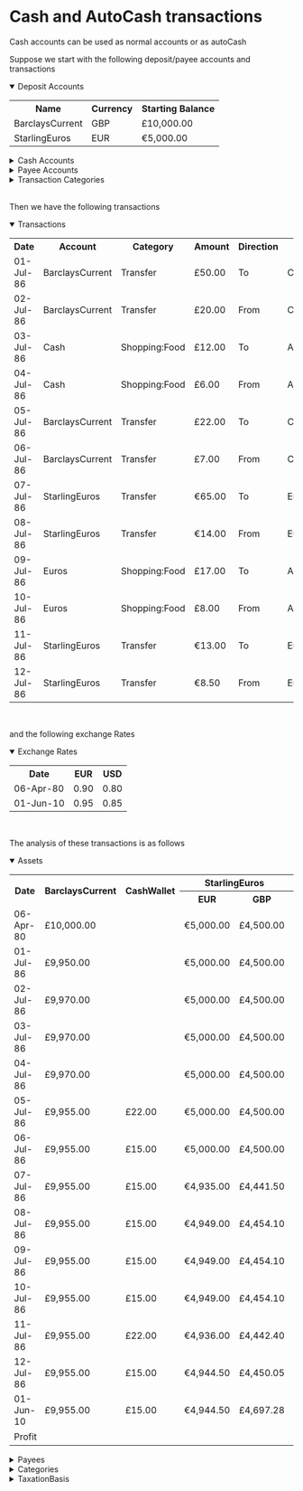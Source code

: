 # Cash and AutoCash transactions

Cash accounts can be used as normal accounts or as autoCash

Suppose we start with the following deposit/payee accounts and transactions

<details open="true" name="accounts">
<summary>Deposit Accounts</summary>
<table class="defTable">
<tr><th class="defHdr">Name</th><th class="defHdr">Currency</th><th class="defHdr">Starting Balance</th></tr>
<tr><td>BarclaysCurrent</td><td>GBP</td><td>£10,000.00</td></tr>
<tr><td>StarlingEuros</td><td>EUR</td><td>€5,000.00</td></tr>
</table>
</details>
<details name="Accounts">
<summary>Cash Accounts</summary>
<table class="defTable">
<tr><th class="defHdr">Name</th><th class="defHdr">Currency</th><th class="defHdr">AutoPayee</th><th class="defHdr">autoExpense</th></tr>
<tr><td>Cash</td><td>GBP</td><td>CashExpense</td><td>Expenses:Cash</td></tr>
<tr><td>Euros</td><td>EUR</td><td>CashExpense</td><td>Expenses:Cash</td></tr>
<tr><td>CashWallet</td><td>GBP</td><td/><td/></tr>
<tr><td>EuroWallet</td><td>EUR</td><td/><td/></tr>
</table>
</details>
<details name="accounts">
<summary>Payee Accounts</summary>
<table class="defTable">
<tr><th class="defHdr">Name</th><th class="defHdr">Type</th></tr>
<tr><td>ASDA</td><td>Payee</td></tr>
<tr><td>CashExpense</td><td>Payee</td></tr>
<tr><td>Market</td><td>Market</td></tr>
</table>
</details>
<details name="accounts">
<summary>Transaction Categories</summary>
<table class="defTable">
<tr><th class="defHdr">Name</th><th class="defHdr">Type</th></tr>
<tr><td>Market:CurrencyFluctuation</td><td>CurrencyFluctuation</td></tr>
<tr><td>Shopping:Food</td><td>Expense</td></tr>
<tr><td>Expenses:Cash</td><td>Expense</td></tr>
</table>
</details><br>

Then we have the following transactions

<details open="true">
<summary>Transactions</summary>
<table class="defTable">
<tr><th class="defHdr">Date</th><th class="defHdr">Account</th><th class="defHdr">Category</th><th class="defHdr">Amount</th>
<th class="defHdr">Direction</th><th class="defHdr">Partner</th></tr>
<tr><td>01-Jul-86</td><td>BarclaysCurrent</td><td>Transfer</td><td>£50.00</td><td>To</td><td>Cash</td></tr>
<tr><td>02-Jul-86</td><td>BarclaysCurrent</td><td>Transfer</td><td>£20.00</td><td>From</td><td>Cash</td></tr>
<tr><td>03-Jul-86</td><td>Cash</td><td>Shopping:Food</td><td>£12.00</td><td>To</td><td>ASDA</td></tr>
<tr><td>04-Jul-86</td><td>Cash</td><td>Shopping:Food</td><td>£6.00</td><td>From</td><td>ASDA</td></tr>
<tr><td>05-Jul-86</td><td>BarclaysCurrent</td><td>Transfer</td><td>£22.00</td><td>To</td><td>CashWallet</td></tr>
<tr><td>06-Jul-86</td><td>BarclaysCurrent</td><td>Transfer</td><td>£7.00</td><td>From</td><td>CashWallet</td></tr>
<tr><td>07-Jul-86</td><td>StarlingEuros</td><td>Transfer</td><td>€65.00</td><td>To</td><td>Euros</td></tr>
<tr><td>08-Jul-86</td><td>StarlingEuros</td><td>Transfer</td><td>€14.00</td><td>From</td><td>Euros</td></tr>
<tr><td>09-Jul-86</td><td>Euros</td><td>Shopping:Food</td><td>£17.00</td><td>To</td><td>ASDA</td></tr>
<tr><td>10-Jul-86</td><td>Euros</td><td>Shopping:Food</td><td>£8.00</td><td>From</td><td>ASDA</td></tr>
<tr><td>11-Jul-86</td><td>StarlingEuros</td><td>Transfer</td><td>€13.00</td><td>To</td><td>EuroWallet</td></tr>
<tr><td>12-Jul-86</td><td>StarlingEuros</td><td>Transfer</td><td>€8.50</td><td>From</td><td>EuroWallet</td></tr>
</table>
</details>
<br>

and the following exchange Rates

<details open="true">
<summary>Exchange Rates</summary>
<table class="defTable">
<tr><th class="defHdr">Date</th><th class="defHdr">EUR</th><th class="defHdr">USD</th></tr>
<tr><td>06-Apr-80</td><td>0.90</td><td>0.80</td></tr>
<tr><td>01-Jun-10</td><td>0.95</td><td>0.85</td></tr>
</table>
</details>
<br>

The analysis of these transactions is as follows

<details open="true" name="analysis">
<summary>Assets</summary>
<table class="defTable">
<tr><th class="defHdr" rowspan="2">Date</th><th class="defHdr" rowspan="2">BarclaysCurrent</th><th class="defHdr" rowspan="2">CashWallet</th>
<th class="defHdr" colspan="2">StarlingEuros</th><th class="defHdr" colspan="2">EuroWallet</th><th class="defHdr" rowspan="2">Total</th></tr>
<tr><th class="defHdr">EUR</th><th class="defHdr">GBP</th><th class="defHdr">EUR</th><th class="defHdr">GBP</th></tr>
<tr><td>06-Apr-80</td><td>£10,000.00</td><td/><td>€5,000.00</td><td>£4,500.00</td><td/><td/><td>£14,500.00</td></tr>
<tr><td>01-Jul-86</td><td>£9,950.00</td><td/><td>€5,000.00</td><td>£4,500.00</td><td/><td/><td>£14,450.00</td></tr>
<tr><td>02-Jul-86</td><td>£9,970.00</td><td/><td>€5,000.00</td><td>£4,500.00</td><td/><td/><td>£14,470.00</td></tr>
<tr><td>03-Jul-86</td><td>£9,970.00</td><td/><td>€5,000.00</td><td>£4,500.00</td><td/><td/><td>£14,470.00</td></tr>
<tr><td>04-Jul-86</td><td>£9,970.00</td><td/><td>€5,000.00</td><td>£4,500.00</td><td/><td/><td>£14,470.00</td></tr>
<tr><td>05-Jul-86</td><td>£9,955.00</td><td>£22.00</td><td>€5,000.00</td><td>£4,500.00</td><td/><td/><td>£14,470.00</td></tr>
<tr><td>06-Jul-86</td><td>£9,955.00</td><td>£15.00</td><td>€5,000.00</td><td>£4,500.00</td><td/><td/><td>£14,470.00</td></tr>
<tr><td>07-Jul-86</td><td>£9,955.00</td><td>£15.00</td><td>€4,935.00</td><td>£4,441.50</td><td/><td/><td>£14,411.50</td></tr>
<tr><td>08-Jul-86</td><td>£9,955.00</td><td>£15.00</td><td>€4,949.00</td><td>£4,454.10</td><td/><td/><td>£14,424.10</td></tr>
<tr><td>09-Jul-86</td><td>£9,955.00</td><td>£15.00</td><td>€4,949.00</td><td>£4,454.10</td><td/><td/><td>£14,424.10</td></tr>
<tr><td>10-Jul-86</td><td>£9,955.00</td><td>£15.00</td><td>€4,949.00</td><td>£4,454.10</td><td/><td/><td>£14,424.10</td></tr>
<tr><td>11-Jul-86</td><td>£9,955.00</td><td>£22.00</td><td>€4,936.00</td><td>£4,442.40</td><td>€13.00</td><td>£11.70</td><td>£14,424.10</td></tr>
<tr><td>12-Jul-86</td><td>£9,955.00</td><td>£15.00</td><td>€4,944.50</td><td>£4,450.05</td><td>€4.50</td><td>£4.05</td><td>£14,424.10</td></tr>
<tr><td>01-Jun-10</td><td>£9,955.00</td><td>£15.00</td><td>€4,944.50</td><td>£4,697.28</td><td>€4.50</td><td>£4.28</td><td>£14,671.56</td></tr>
<tr><td colspan="7">Profit</td><th>£171.56</th></tr>
</table>
</details>

<details name="analysis">
<summary>Payees</summary>
<table class="defTable">
<tr><th class="defHdr">Date</th><th class="defHdr">ASDA</th><th class="defHdr">CashExpense</th><th class="defHdr">Market</th></tr>
<tr><td>06-Apr-80</td><td/><td/><td/></tr>
<tr><td>01-Jul-86</td><td/><td>-£50.00</td><td/></tr>
<tr><td>02-Jul-86</td><td/><td>-£30.00</td><td/></tr>
<tr><td>03-Jul-86</td><td>-£12.00</td><td>-£18.00</td><td/></tr>
<tr><td>04-Jul-86</td><td>-£6.00</td><td>-£24.00</td><td/></tr>
<tr><td>05-Jul-86</td><td>-£6.00</td><td>-£24.00</td><td/></tr>
<tr><td>06-Jul-86</td><td>-£6.00</td><td>-£24.00</td><td/></tr>
<tr><td>07-Jul-86</td><td>-£6.00</td><td>-£82.50</td><td/></tr>
<tr><td>08-Jul-86</td><td>-£6.00</td><td>-£69.90</td><td/></tr>
<tr><td>09-Jul-86</td><td>-£21.30</td><td>-£54.60</td><td/></tr>
<tr><td>10-Jul-86</td><td>-£14.10</td><td>-£61.80</td><td/></tr>
<tr><td>11-Jul-86</td><td>-£14.10</td><td>-£61.80</td><td/></tr>
<tr><td>12-Jul-86</td><td>-£14.10</td><td>-£61.80</td><td/></tr>
<tr><td>01-Jun-10</td><td>-£14.10</td><td>-£61.80</td><td>£247.46</td></tr>
<tr><td>Profit</td><th colspan="3">£171.56</th></tr>
</table>
</details>

<details name="analysis">
<summary>Categories</summary>
<table class="defTable">
<tr><th class="defHdr">Date</th><th class="defHdr">Shopping:Food</th><th class="defHdr">Expenses:Cash</th>
<th class="defHdr">Market:CurrencyFluctuation</th></tr>
<tr><td>06-Apr-80</td><td/><td/><td/></tr>
<tr><td>01-Jul-86</td><td/><td>-£50.00</td><td/></tr>
<tr><td>02-Jul-86</td><td/><td>-£30.00</td><td/></tr>
<tr><td>03-Jul-86</td><td>-£12.00</td><td>-£18.00</td><td/></tr>
<tr><td>04-Jul-86</td><td>-£6.00</td><td>-£24.00</td><td/></tr>
<tr><td>05-Jul-86</td><td>-£6.00</td><td>-£24.00</td><td/></tr>
<tr><td>06-Jul-86</td><td>-£6.00</td><td>-£24.00</td><td/></tr>
<tr><td>07-Jul-86</td><td>-£6.00</td><td>-£82.50</td><td/></tr>
<tr><td>08-Jul-86</td><td>-£6.00</td><td>-£69.90</td><td/></tr>
<tr><td>09-Jul-86</td><td>-£21.30</td><td>-£54.60</td><td/></tr>
<tr><td>10-Jul-86</td><td>-£14.10</td><td>-£61.80</td><td/></tr>
<tr><td>11-Jul-86</td><td>-£14.10</td><td>-£61.80</td><td/></tr>
<tr><td>12-Jul-86</td><td>-£14.10</td><td>-£61.80</td><td/></tr>
<tr><td>01-Jun-10</td><td>-£14.10</td><td>-£61.80</td><td>£247.46</td></tr>
<tr><td>Profit</td><th colspan="3">£171.56</th></tr>
</table>
</details>

<details name="analysis">
<summary>TaxationBasis</summary>
<table class="defTable">
<tr><th class="defHdr">Date</th><th class="defHdr">Expense</th><th class="defHdr">Market</th></tr>
<tr><td>06-Apr-80</td><td/><td/></tr>
<tr><td>01-Jul-86</td><td>-£50.00</td><td/></tr>
<tr><td>02-Jul-86</td><td>-£30.00</td><td/></tr>
<tr><td>03-Jul-86</td><td>-£30.00</td><td/></tr>
<tr><td>04-Jul-86</td><td>-£30.00</td><td/></tr>
<tr><td>05-Jul-86</td><td>-£30.00</td><td/></tr>
<tr><td>06-Jul-86</td><td>-£30.00</td><td/></tr>
<tr><td>07-Jul-86</td><td>-£88.50</td><td/></tr>
<tr><td>08-Jul-86</td><td>-£75.90</td><td/></tr>
<tr><td>09-Jul-86</td><td>-£75.90</td><td/></tr>
<tr><td>10-Jul-86</td><td>-£75.90</td><td/></tr>
<tr><td>11-Jul-86</td><td>-£75.90</td><td/></tr>
<tr><td>12-Jul-86</td><td>-£75.90</td><td/></tr>
<tr><td>01-Jun-10</td><td>-£75.90</td><td>£247.46</td></tr>
<tr><td>Profit</td><th colspan="2">£171.56</th></tr>
</table>
</details>
